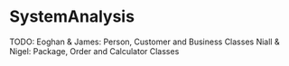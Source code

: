 # SystemAnalysis

TODO:
Eoghan & James:
    Person, Customer and Business Classes
Niall & Nigel:
    Package, Order and Calculator Classes
